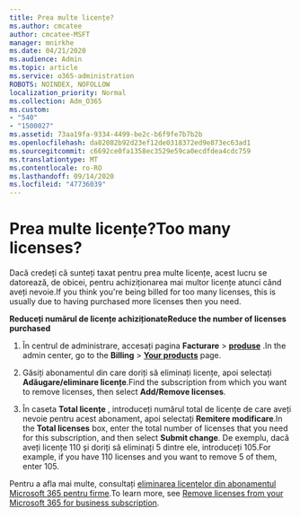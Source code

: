 ```yaml
---
title: Prea multe licențe?
ms.author: cmcatee
author: cmcatee-MSFT
manager: mnirkhe
ms.date: 04/21/2020
ms.audience: Admin
ms.topic: article
ms.service: o365-administration
ROBOTS: NOINDEX, NOFOLLOW
localization_priority: Normal
ms.collection: Adm_O365
ms.custom:
- "540"
- "1500027"
ms.assetid: 73aa19fa-9334-4499-be2c-b6f9fe7b7b2b
ms.openlocfilehash: da82082b92d23ef12de0318372ed9e873ec63ad1
ms.sourcegitcommit: c6692ce0fa1358ec3529e59ca0ecdfdea4cdc759
ms.translationtype: MT
ms.contentlocale: ro-RO
ms.lasthandoff: 09/14/2020
ms.locfileid: "47736039"
---
```

# <a name="too-many-licenses"></a><span data-ttu-id="83bab-102">Prea multe licențe?</span><span class="sxs-lookup"><span data-stu-id="83bab-102">Too many licenses?</span></span>

<span data-ttu-id="83bab-103">Dacă credeți că sunteți taxat pentru prea multe licențe, acest lucru se datorează, de obicei, pentru achiziționarea mai multor licențe atunci când aveți nevoie.</span><span class="sxs-lookup"><span data-stu-id="83bab-103">If you think you're being billed for too many licenses, this is usually due to having purchased more licenses then you need.</span></span>
  
<span data-ttu-id="83bab-104">**Reduceți numărul de licențe achiziționate**</span><span class="sxs-lookup"><span data-stu-id="83bab-104">**Reduce the number of licenses purchased**</span></span>
  
1. <span data-ttu-id="83bab-105">În centrul de administrare, accesați pagina **Facturare** \> **[produse](https://go.microsoft.com/fwlink/p/?linkid=842054)** .</span><span class="sxs-lookup"><span data-stu-id="83bab-105">In the admin center, go to the **Billing** \> **[Your products](https://go.microsoft.com/fwlink/p/?linkid=842054)** page.</span></span>

2. <span data-ttu-id="83bab-106">Găsiți abonamentul din care doriți să eliminați licențe, apoi selectați **Adăugare/eliminare licențe**.</span><span class="sxs-lookup"><span data-stu-id="83bab-106">Find the subscription from which you want to remove licenses, then select **Add/Remove licenses**.</span></span>

3. <span data-ttu-id="83bab-107">În caseta **Total licențe** , introduceți numărul total de licențe de care aveți nevoie pentru acest abonament, apoi selectați **Remitere modificare**.</span><span class="sxs-lookup"><span data-stu-id="83bab-107">In the **Total licenses** box, enter the total number of licenses that you need for this subscription, and then select **Submit change**.</span></span> <span data-ttu-id="83bab-108">De exemplu, dacă aveți licențe 110 și doriți să eliminați 5 dintre ele, introduceți 105.</span><span class="sxs-lookup"><span data-stu-id="83bab-108">For example, if you have 110 licenses and you want to remove 5 of them, enter 105.</span></span>

<span data-ttu-id="83bab-109">Pentru a afla mai multe, consultați [eliminarea licențelor din abonamentul Microsoft 365 pentru firme](https://docs.microsoft.com/microsoft-365/commerce/licenses/buy-licenses).</span><span class="sxs-lookup"><span data-stu-id="83bab-109">To learn more, see [Remove licenses from your Microsoft 365 for business subscription](https://docs.microsoft.com/microsoft-365/commerce/licenses/buy-licenses).</span></span>